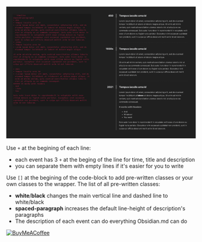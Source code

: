 ![Example](./images/simple.jpg)

Use `+` at the begining of each line:

- each event has 3 `+` at the beging of the line for time, title and description
- you can separate them with empty lines if it's easier for you to write

Use `[]` at the begining of the code-block to add pre-written classes or your own classes to the wrapper. The list of all pre-written classes:

- **white**/**black** changes the main vertical line and dashed line to white/black
- **spaced-paragraph** increases the default line-height of description's paragraphs
- The description of each event can do everything Obsidian.md can do

[<img src="https://cdn.buymeacoffee.com/buttons/v2/default-yellow.png" alt="BuyMeACoffee" width="100">](https://www.buymeacoffee.com/CarSalesman)

